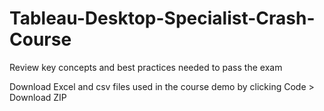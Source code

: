 # Tableau-Desktop-Specialist-Crash-Course
Review key concepts and best practices needed to pass the exam

Download Excel and csv files used in the course demo by clicking Code > Download ZIP
